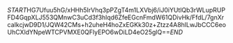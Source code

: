 $START$HG7Ufuu5hG/xHHh5IrVhq3pPZgT4m1LXVbj6/iJ0iYUtlQb3rWLupRUPFD4GqpXLJ553QMnwC3uCd3f3hlqd6ZfeEGcnFmdW61QDivHk/FfdL/7gnXrcaIkcjwD9D1/JQW42CMs+h2uheH4hoZxEGKk30z+Ztzz4A8hlLwJbCCC6eoUhCXldYNpeWTCPVMXE0QFlyEPO6wDiLD4eO25glQ==$END$